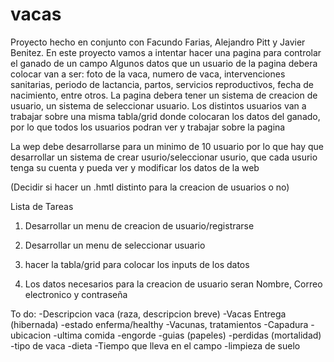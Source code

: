 # vacas
Proyecto hecho en conjunto con Facundo Farias, Alejandro Pitt y Javier Benitez. En este proyecto vamos a intentar hacer una pagina para controlar el ganado de un campo
Algunos datos que un usuario de la pagina debera colocar van a ser: foto de la vaca, numero de vaca, intervenciones sanitarias, periodo de lactancia, partos, servicios reproductivos, fecha de nacimiento, entre otros. La pagina debera tener un sistema de creacion de usuario, un sistema de seleccionar usuario. Los distintos usuarios van a trabajar sobre una misma tabla/grid donde colocaran los datos del ganado, por lo que todos los usuarios podran ver y trabajar sobre la pagina


La wep debe desarrollarse para un minimo de 10 usuario por lo que hay que desarrollar un sistema de crear usurio/seleccionar usurio, que cada usurio tenga su cuenta y pueda ver y modificar los datos de la web


(Decidir si hacer un .hmtl distinto para la creacion de usuarios o no)

Lista de Tareas
1) Desarrollar un menu de creacion de usuario/registrarse
2) Desarrollar un menu de seleccionar usuario
3) hacer la tabla/grid para colocar los inputs de los datos


1) Los datos necesarios para la creacion de usuario seran Nombre, Correo electronico y contraseña

To do:
-Descripcion vaca (raza, descripcion breve)
-Vacas Entrega (hibernada)
-estado enferma/healthy
-Vacunas, tratamientos
-Capadura
-ubicacion
-ultima comida
-engorde
-guias (papeles)
-perdidas (mortalidad)
-tipo de vaca
-dieta
-Tiempo que lleva en el campo
-limpieza de suelo